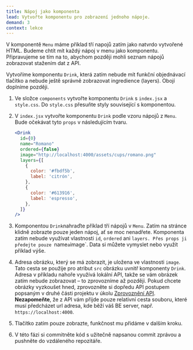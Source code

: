 ```yaml
---
title: Nápoj jako komponenta
lead: Vytvořte komponentu pro zobrazení jednoho nápoje.
demand: 3
context: lekce
---
```


V komponentě `Menu` máme příklad tří napojů zatím jako natvrdo vytvořené HTML. Budeme chtít mít každý nápoj v menu jako komponentu. Připravujeme se tím na to, abychom později mohli seznam nápojů zobrazovat stažením dat z API.

Vytvoříme komponentu `Drink`, která zatím nebude mít funkční objednávací tlačítko a nebude ještě správně zobrazovat ingredience (layers). Obojí doplníme později.

1.  Ve složce `components` vytvořte komponentu `Drink` s `index.jsx` a `style.css`. Do `style.css` přesuňte styly související s komponentou.
1.  V `index.jsx` vytvořte komponentu `Drink` podle vzoru nápojů z `Menu`. Bude očekávat tyto `props` v následujícím tvaru.

    ```jsx
    <Drink
      id={0}
      name="Romano"
      ordered={false}
      image="http://localhost:4000/assets/cups/romano.png"
      layers={[
        {
          color: '#fbdf5b',
          label: 'citrón',
        },
        {
          color: '#613916',
          label: 'espresso',
        },
      ]}
    />
    ```

1.  Komponentou `Drink`nahraďte příklad tří nápojů v `Menu`. Zatím na stránce klidně zobrazte pouze jeden nápoj, ať se moc nenadřete. Komponenta zatím nebude využívat vlastnosti `id`, `ordered` ani `layers. Přes props ji předejte pouze `name`a`image`. Data si můžete vymyslet nebo využít příklad výše.
1.  Adresa obrázku, který se má zobrazit, je uložena ve vlastnosti `image`. Tato cesta se použije pro atribut `src` obrázku uvnitř komponenty `Drink`. Adresa v příkladu nahoře využívá lokální API, takže se vám obrázek zatím nebude zobrazovat – to zprovozníme až později. Pokud chcete obrázky vyzkoušet hned, zprovozněte si dopředu API postupem popsaným v druhé části projektu v úkolu [Zprovoznění API](/vyvoj-webu/daweb/js2/cafe-lora-2/projekt/napoje-api). **Nezapomeňte**, že z API vám přijde pouze relativní cesta souboru, které musí předcházet url adresa, kde běží váš BE server, např. `https://localhost:4000`.
1.  Tlačítko zatím pouze zobrazte, funkčnost mu přidáme v dalším kroku.
1.  V této fázi si commitněte kód s užitečně napsanou commit zprávou a pushněte do vzdáleného repozitáře.
